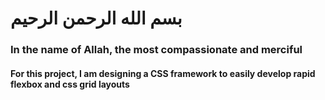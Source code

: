 # بسم الله الرحمن الرحیم

### In the name of Allah, the most compassionate and merciful

#### For this project, I am designing a CSS framework to easily develop rapid flexbox and css grid layouts
